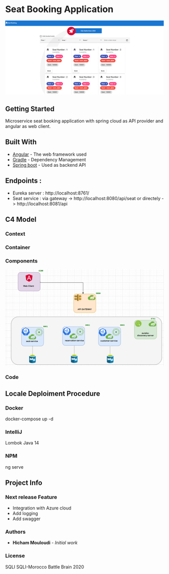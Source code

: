 # Seat Booking Application
![ui](https://raw.githubusercontent.com/hmouloudi/battlebrain2020/master/content/images/ui.PNG)

## Getting Started

Microservice seat booking application with spring cloud as API provider and angular as web client.

## Built With

* [Angular](https://angular.io/) - The web framework used
* [Gradle](https://maven.apache.org/) - Dependency Management
* [Spring boot](https://spring.io/) - Used as backend API

## Endpoints : 
* Eureka server : http://localhost:8761/
* Seat service : via gateway -> http://localhost:8080/api/seat or directely -> http://localhost:8081/api
## C4 Model

### Context

### Container

### Components
![components](https://raw.githubusercontent.com/hmouloudi/battlebrain2020/master/content/images/component-architecture.PNG)

### Code
  

## Locale Deploiment Procedure

### Docker
docker-compose up -d
### IntelliJ
Lombok
Java 14
### NPM
ng serve

## Project Info
### Next release Feature

- Integration with Azure cloud
- Add logging 
- Add swagger

### Authors

* **Hicham Mouloudi** - *Initial work*

### License

SQLI SQLI-Morocco Battle Brain 2020
